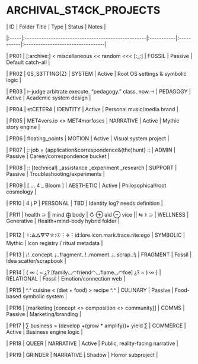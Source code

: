 # ARCHIVAL_ST4CK_PROJECTS

  

| ID | Folder Title | Type | Status | Notes |

|:-----|:---------------------------------------------------|:-----------|:-----------|:----------------------------------|

| PR01 | [:archive:] < miscellaneous << random <<< [:_:] | FOSSIL | Passive | Default catch-all |

| PR02 | 0S_S3TT1NG{Z} | SYSTEM | Active | Root OS settings & symbolic logic |

| PR03 | ⊢judge arbitrate execute. “pedagogy.” class, now.⊣ | PEDAGOGY | Active | Academic system design |

| PR04 | etCETER4 | IDENTITY | Active | Personal music/media brand |

| PR05 | MET4vers.io <> MET4morfoses | NARRATIVE | Active | Mythic story engine |

| PR06 | floating_points | MOTION | Active | Visual system project |

| PR07 | :: job = {application&correspondence&(the)hunt} :: | ADMIN | Passive | Career/correspondence bucket |

| PR08 | :: [technical] _assistance _experiment _research | SUPPORT | Passive | Troubleshooting/experiments |

| PR09 | [ ... 4 _ Bloom ] | AESTHETIC | Active | Philosophical/root cosmology |

| PR10 | 4 j.P | PERSONAL | TBD | Identity log? needs definition |

| PR11 | health ⊃ || mind ⨁ body | ↻ ⊕ aid ⊖ vice || ⇆ ⚕ ⊃ | WELLNESS | Generative | Health+mind-body hybrid folder |

| PR12 | ☿:🜁🜂🜃🜄⛤:☉⋮🜍⋮id:lore.icon.mark.trace.rite:ego | SYMBOLIC | Mythic | Icon registry / ritual metadata |

| PR13 | ¡!..concept..¡..fragment..!..moment..¡..scrap..!¡ | FRAGMENT | Fossil | Idea scatter/scrapbook |

| PR14 | { ∞ ( ~ ¿? [family◡◠friend◠◡flame◡◠foe] ¿? ~ ) ∞ } | RELATIONAL | Fossil | Emotion/connection web |

| PR15 | ^.^ cuisine < (diet + food) > recipe ^.^ | CULINARY | Passive | Food-based symbolic system |

| PR16 | [marketing [concept <> composition <> community]] | COMMS | Passive | Marketing/branding |

| PR17 | ∑ business = (develop +(grow * amplify))+ yield ∑ | COMMERCE | Active | Business engine logic |

| PR18 | QUEER | NARRATIVE | Active | Public, reality-facing narrative |

| PR19 | GRINDER | NARRATIVE | Shadow | Horror subproject |